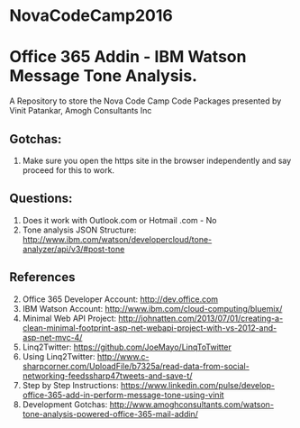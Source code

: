# NovaCodeCamp2016
# Office 365 Addin - IBM Watson Message Tone Analysis.

A Repository to store the Nova Code Camp Code Packages presented by Vinit Patankar, Amogh Consultants Inc

## Gotchas:
1. Make sure you open the https site in the browser independently and say proceed for this to work.

## Questions:

1. Does it work with Outlook.com or Hotmail .com - No
2. Tone analysis JSON Structure: http://www.ibm.com/watson/developercloud/tone-analyzer/api/v3/#post-tone

## References

2. Office 365 Developer Account: http://dev.office.com
3. IBM Watson Account: http://www.ibm.com/cloud-computing/bluemix/
4. Minimal Web API Project: http://johnatten.com/2013/07/01/creating-a-clean-minimal-footprint-asp-net-webapi-project-with-vs-2012-and-asp-net-mvc-4/
5. Linq2Twitter: https://github.com/JoeMayo/LinqToTwitter
6. Using Linq2Twitter: http://www.c-sharpcorner.com/UploadFile/b7325a/read-data-from-social-networking-feedssharp47tweets-and-save-t/
7. Step by Step Instructions: https://www.linkedin.com/pulse/develop-office-365-add-in-perform-message-tone-using-vinit
8. Development Gotchas: http://www.amoghconsultants.com/watson-tone-analysis-powered-office-365-mail-addin/
